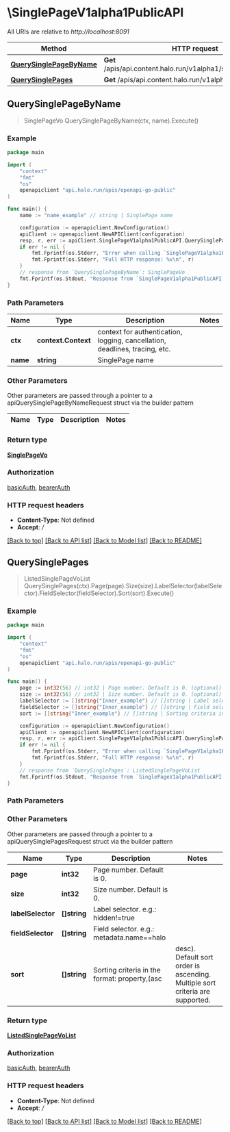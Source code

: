 # \SinglePageV1alpha1PublicAPI

All URIs are relative to *http://localhost:8091*

Method | HTTP request | Description
------------- | ------------- | -------------
[**QuerySinglePageByName**](SinglePageV1alpha1PublicAPI.md#QuerySinglePageByName) | **Get** /apis/api.content.halo.run/v1alpha1/singlepages/{name} | 
[**QuerySinglePages**](SinglePageV1alpha1PublicAPI.md#QuerySinglePages) | **Get** /apis/api.content.halo.run/v1alpha1/singlepages | 



## QuerySinglePageByName

> SinglePageVo QuerySinglePageByName(ctx, name).Execute()





### Example

```go
package main

import (
	"context"
	"fmt"
	"os"
	openapiclient "api.halo.run/apis/openapi-go-public"
)

func main() {
	name := "name_example" // string | SinglePage name

	configuration := openapiclient.NewConfiguration()
	apiClient := openapiclient.NewAPIClient(configuration)
	resp, r, err := apiClient.SinglePageV1alpha1PublicAPI.QuerySinglePageByName(context.Background(), name).Execute()
	if err != nil {
		fmt.Fprintf(os.Stderr, "Error when calling `SinglePageV1alpha1PublicAPI.QuerySinglePageByName``: %v\n", err)
		fmt.Fprintf(os.Stderr, "Full HTTP response: %v\n", r)
	}
	// response from `QuerySinglePageByName`: SinglePageVo
	fmt.Fprintf(os.Stdout, "Response from `SinglePageV1alpha1PublicAPI.QuerySinglePageByName`: %v\n", resp)
}
```

### Path Parameters


Name | Type | Description  | Notes
------------- | ------------- | ------------- | -------------
**ctx** | **context.Context** | context for authentication, logging, cancellation, deadlines, tracing, etc.
**name** | **string** | SinglePage name | 

### Other Parameters

Other parameters are passed through a pointer to a apiQuerySinglePageByNameRequest struct via the builder pattern


Name | Type | Description  | Notes
------------- | ------------- | ------------- | -------------


### Return type

[**SinglePageVo**](SinglePageVo.md)

### Authorization

[basicAuth](../README.md#basicAuth), [bearerAuth](../README.md#bearerAuth)

### HTTP request headers

- **Content-Type**: Not defined
- **Accept**: */*

[[Back to top]](#) [[Back to API list]](../README.md#documentation-for-api-endpoints)
[[Back to Model list]](../README.md#documentation-for-models)
[[Back to README]](../README.md)


## QuerySinglePages

> ListedSinglePageVoList QuerySinglePages(ctx).Page(page).Size(size).LabelSelector(labelSelector).FieldSelector(fieldSelector).Sort(sort).Execute()





### Example

```go
package main

import (
	"context"
	"fmt"
	"os"
	openapiclient "api.halo.run/apis/openapi-go-public"
)

func main() {
	page := int32(56) // int32 | Page number. Default is 0. (optional)
	size := int32(56) // int32 | Size number. Default is 0. (optional)
	labelSelector := []string{"Inner_example"} // []string | Label selector. e.g.: hidden!=true (optional)
	fieldSelector := []string{"Inner_example"} // []string | Field selector. e.g.: metadata.name==halo (optional)
	sort := []string{"Inner_example"} // []string | Sorting criteria in the format: property,(asc|desc). Default sort order is ascending. Multiple sort criteria are supported. (optional)

	configuration := openapiclient.NewConfiguration()
	apiClient := openapiclient.NewAPIClient(configuration)
	resp, r, err := apiClient.SinglePageV1alpha1PublicAPI.QuerySinglePages(context.Background()).Page(page).Size(size).LabelSelector(labelSelector).FieldSelector(fieldSelector).Sort(sort).Execute()
	if err != nil {
		fmt.Fprintf(os.Stderr, "Error when calling `SinglePageV1alpha1PublicAPI.QuerySinglePages``: %v\n", err)
		fmt.Fprintf(os.Stderr, "Full HTTP response: %v\n", r)
	}
	// response from `QuerySinglePages`: ListedSinglePageVoList
	fmt.Fprintf(os.Stdout, "Response from `SinglePageV1alpha1PublicAPI.QuerySinglePages`: %v\n", resp)
}
```

### Path Parameters



### Other Parameters

Other parameters are passed through a pointer to a apiQuerySinglePagesRequest struct via the builder pattern


Name | Type | Description  | Notes
------------- | ------------- | ------------- | -------------
 **page** | **int32** | Page number. Default is 0. | 
 **size** | **int32** | Size number. Default is 0. | 
 **labelSelector** | **[]string** | Label selector. e.g.: hidden!&#x3D;true | 
 **fieldSelector** | **[]string** | Field selector. e.g.: metadata.name&#x3D;&#x3D;halo | 
 **sort** | **[]string** | Sorting criteria in the format: property,(asc|desc). Default sort order is ascending. Multiple sort criteria are supported. | 

### Return type

[**ListedSinglePageVoList**](ListedSinglePageVoList.md)

### Authorization

[basicAuth](../README.md#basicAuth), [bearerAuth](../README.md#bearerAuth)

### HTTP request headers

- **Content-Type**: Not defined
- **Accept**: */*

[[Back to top]](#) [[Back to API list]](../README.md#documentation-for-api-endpoints)
[[Back to Model list]](../README.md#documentation-for-models)
[[Back to README]](../README.md)

